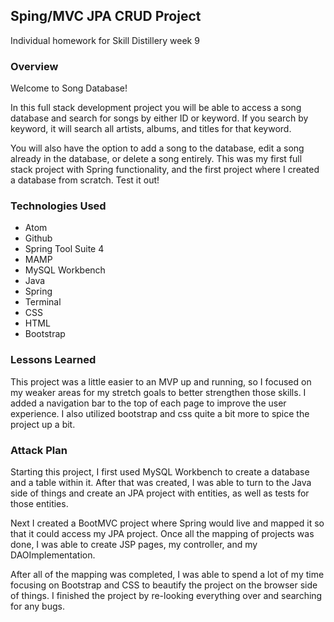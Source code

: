 ## Sping/MVC JPA CRUD Project

Individual homework for Skill Distillery
week 9

### Overview

Welcome to Song Database!

In this full stack development project you will be able to access a song database and search for songs by either ID or keyword.  If you search by keyword, it will search all artists, albums, and titles for that keyword.

You will also have the option to add a song to the database, edit a song already in the database, or delete a song entirely.  This was my first full stack project with Spring functionality, and the first project where I created a database from scratch.  Test it out!

### Technologies Used
* Atom
* Github
* Spring Tool Suite 4
* MAMP
* MySQL Workbench
* Java
* Spring
* Terminal
* CSS
* HTML
* Bootstrap

### Lessons Learned

This project was a little easier to an MVP up and running, so I focused on my weaker areas for my stretch goals to better strengthen those skills.  I added a navigation bar to the top of each page to improve the user experience.  I also utilized bootstrap and css quite a bit more to spice the project up a bit.

### Attack Plan

Starting this project, I first used MySQL Workbench to create a database and a table within it.  After that was created, I was able to turn to the Java side of things and create an JPA project with entities, as well as tests for those entities.

Next I created a BootMVC project where Spring would live and mapped it so that it could access my JPA project.  Once all the mapping of projects was done, I was able to create JSP pages, my controller, and my DAOImplementation.  

After all of the mapping was completed, I was able to spend a lot of my time focusing on Bootstrap and CSS to beautify the project on the browser side of things.  I finished the project by re-looking everything over and searching for any bugs.
